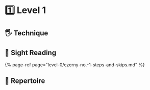 # 1️⃣ Level 1

## 🖐 Technique







## 🎼 Sight Reading

{% page-ref page="level-0/czerny-no.-1-steps-and-skips.md" %}



## 🎹 Repertoire

